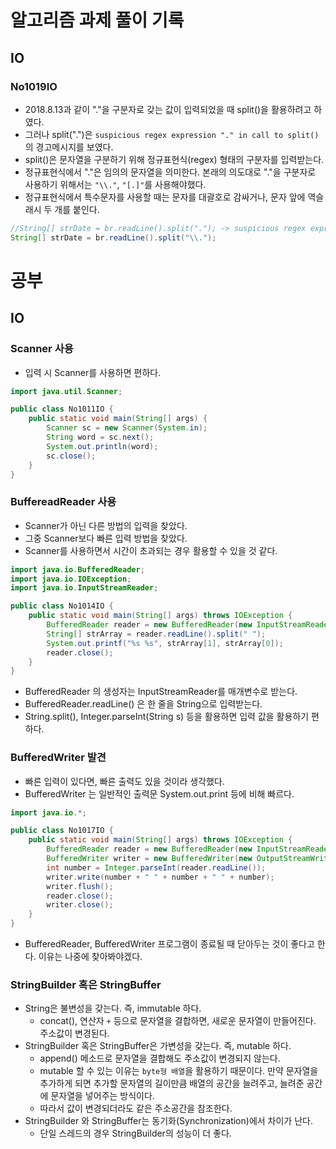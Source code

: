 # 알고리즘 과제 풀이 기록

## IO
### No1019IO
* 2018.8.13과 같이 "."을 구분자로 갖는 값이 입력되었을 때 split()을 활용하려고 하였다.
* 그러나 split(".")은 `suspicious regex expression "." in call to split()` 의 경고메시지를 보였다.
* split()은 문자열을 구분하기 위해 정규표현식(regex) 형태의 구분자를 입력받는다.
* 정규표현식에서 "."은 임의의 문자열을 의미한다. 본래의 의도대로 "."을 구분자로 사용하기 위해서는 `"\\."`, `"[.]"`를 사용해야했다.
* 정규표현식에서 특수문자를 사용할 때는 문자를 대괄호로 감싸거나, 문자 앞에 역슬래시 두 개를 붙인다.
```java
//String[] strDate = br.readLine().split("."); -> suspicious regex expression "." in call to split()
String[] strDate = br.readLine().split("\\.");
```

# 공부

## IO
### Scanner 사용
* 입력 시 Scanner를 사용하면 편하다.

```java
import java.util.Scanner;

public class No1011IO {
    public static void main(String[] args) {
        Scanner sc = new Scanner(System.in);
        String word = sc.next();
        System.out.println(word);
        sc.close();
    }
}
```

### BuffereadReader 사용
* Scanner가 아닌 다른 방법의 입력을 찾았다.
* 그중 Scanner보다 빠른 입력 방법을 찾았다.
* Scanner를 사용하면서 시간이 초과되는 경우 활용할 수 있을 것 같다.
```java
import java.io.BufferedReader;
import java.io.IOException;
import java.io.InputStreamReader;

public class No1014IO {
    public static void main(String[] args) throws IOException {
        BufferedReader reader = new BufferedReader(new InputStreamReader(System.in));
        String[] strArray = reader.readLine().split(" ");
        System.out.printf("%s %s", strArray[1], strArray[0]);
        reader.close();
    }
}
```
* BufferedReader 의 생성자는 InputStreamReader를 매개변수로 받는다.
* BufferedReader.readLine() 은 한 줄을 String으로 입력받는다.
* String.split(), Integer.parseInt(String s) 등을 활용하면 입력 값을 활용하기 편하다.

### BufferedWriter 발견
* 빠른 입력이 있다면, 빠른 출력도 있을 것이라 생각했다.
* BufferedWriter 는 일반적인 출력문 System.out.print 등에 비해 빠르다.
```java
import java.io.*;

public class No1017IO {
    public static void main(String[] args) throws IOException {
        BufferedReader reader = new BufferedReader(new InputStreamReader(System.in));
        BufferedWriter writer = new BufferedWriter(new OutputStreamWriter(System.out));
        int number = Integer.parseInt(reader.readLine());
        writer.write(number + " " + number + " " + number);
        writer.flush();
        reader.close();
        writer.close();
    }
}
```
* BufferedReader, BufferedWriter 프로그램이 종료될 때 닫아두는 것이 좋다고 한다. 이유는 나중에 찾아봐야겠다.

### StringBuilder 혹은 StringBuffer
* String은 불변성을 갖는다. 즉, immutable 하다.
  * concat(), 연산자 `+` 등으로 문자열을 결합하면, 새로운 문자열이 만들어진다. 주소값이 변경된다.
* StringBuilder 혹은 StringBuffer은 가변성을 갖는다. 즉, mutable 하다.
  * append() 메소드로 문자열을 결합해도 주소값이 변경되지 않는다.
  * mutable 할 수 있는 이유는 `byte형 배열`을 활용하기 때문이다. 만약 문자열을 추가하게 되면 추가할 문자열의 길이만큼 배열의 공간을 늘려주고, 늘려준 공간에 문자열을 넣어주는 방식이다.
  * 따라서 값이 변경되더라도 같은 주소공간을 참조한다.
* StringBuilder 와 StringBuffer는 동기화(Synchronization)에서 차이가 난다.
  * 단일 스레드의 경우 StringBuilder의 성능이 더 좋다.

